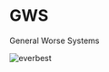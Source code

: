 # GWS
General Worse Systems

![everbest](https://github.com/user-attachments/assets/a223e0f2-0a4d-4d8e-88d7-4f72fed1a97b)
